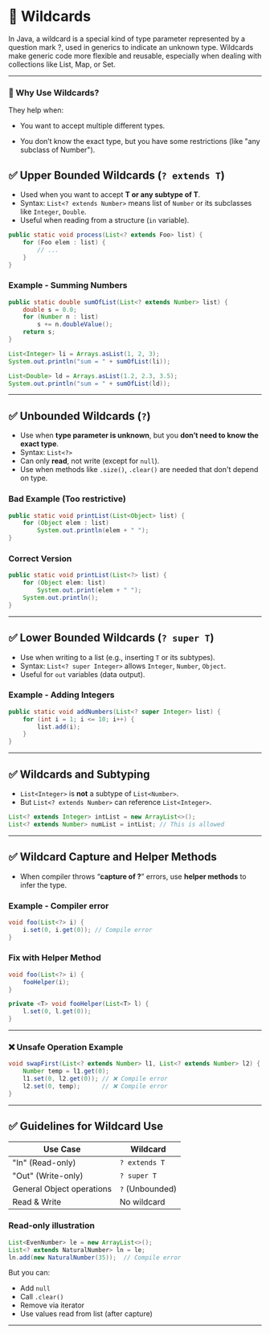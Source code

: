 # 🚀 **Wildcards**

In Java, a wildcard is a special kind of type parameter represented by a question mark ?, used in generics to indicate an unknown type. Wildcards make generic code more flexible and reusable, especially when dealing with collections like List, Map, or Set.

---

### 🔰 Why Use Wildcards?

They help when:

- You want to accept multiple different types.

- You don’t know the exact type, but you have some restrictions (like "any subclass of Number").

## ✅ **Upper Bounded Wildcards (`? extends T`)**

- Used when you want to accept **T or any subtype of T**.
- Syntax: `List<? extends Number>` means list of `Number` or its subclasses like `Integer`, `Double`.
- Useful when reading from a structure (`in` variable).

```java
public static void process(List<? extends Foo> list) {
    for (Foo elem : list) {
        // ...
    }
}
```

### Example - Summing Numbers

```java
public static double sumOfList(List<? extends Number> list) {
    double s = 0.0;
    for (Number n : list)
        s += n.doubleValue();
    return s;
}
```

```java
List<Integer> li = Arrays.asList(1, 2, 3);
System.out.println("sum = " + sumOfList(li));

List<Double> ld = Arrays.asList(1.2, 2.3, 3.5);
System.out.println("sum = " + sumOfList(ld));
```

---

## ✅ **Unbounded Wildcards (`?`)**

- Use when **type parameter is unknown**, but you **don’t need to know the exact type**.
- Syntax: `List<?>`
- Can only **read**, not write (except for `null`).
- Use when methods like `.size()`, `.clear()` are needed that don't depend on type.

### Bad Example (Too restrictive)

```java
public static void printList(List<Object> list) {
    for (Object elem : list)
        System.out.println(elem + " ");
}
```

### Correct Version

```java
public static void printList(List<?> list) {
    for (Object elem: list)
        System.out.print(elem + " ");
    System.out.println();
}
```

---

## ✅ **Lower Bounded Wildcards (`? super T`)**

- Use when writing to a list (e.g., inserting `T` or its subtypes).
- Syntax: `List<? super Integer>` allows `Integer`, `Number`, `Object`.
- Useful for `out` variables (data output).

### Example - Adding Integers

```java
public static void addNumbers(List<? super Integer> list) {
    for (int i = 1; i <= 10; i++) {
        list.add(i);
    }
}
```

---

## ✅ **Wildcards and Subtyping**

- `List<Integer>` is **not** a subtype of `List<Number>`.
- But `List<? extends Number>` can reference `List<Integer>`.

```java
List<? extends Integer> intList = new ArrayList<>();
List<? extends Number> numList = intList; // This is allowed
```

---

## ✅ **Wildcard Capture and Helper Methods**

- When compiler throws “**capture of ?**” errors, use **helper methods** to infer the type.

### Example - Compiler error

```java
void foo(List<?> i) {
    i.set(0, i.get(0)); // Compile error
}
```

### Fix with Helper Method

```java
void foo(List<?> i) {
    fooHelper(i);
}

private <T> void fooHelper(List<T> l) {
    l.set(0, l.get(0));
}
```

---

### ❌ Unsafe Operation Example

```java
void swapFirst(List<? extends Number> l1, List<? extends Number> l2) {
    Number temp = l1.get(0);
    l1.set(0, l2.get(0)); // ❌ Compile error
    l2.set(0, temp);      // ❌ Compile error
}
```

---

## ✅ **Guidelines for Wildcard Use**

| Use Case                  | Wildcard        |
| ------------------------- | --------------- |
| "In" (Read-only)          | `? extends T`   |
| "Out" (Write-only)        | `? super T`     |
| General Object operations | `?` (Unbounded) |
| Read & Write              | No wildcard     |

### Read-only illustration

```java
List<EvenNumber> le = new ArrayList<>();
List<? extends NaturalNumber> ln = le;
ln.add(new NaturalNumber(35));  // Compile error
```

But you can:

- Add `null`
- Call `.clear()`
- Remove via iterator
- Use values read from list (after capture)

---
